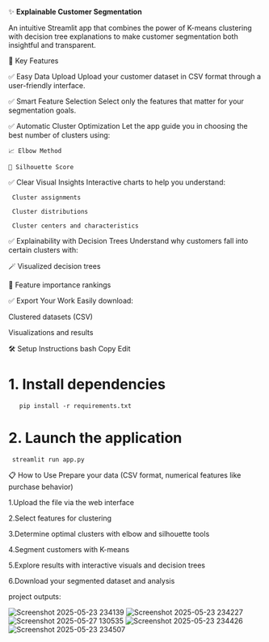 ✨ **Explainable Customer Segmentation**

An intuitive Streamlit app that combines the power of K-means clustering with decision tree explanations to make customer segmentation both insightful and transparent.

🚀 Key Features


✅ Easy Data Upload
Upload your customer dataset in CSV format through a user-friendly interface.

✅ Smart Feature Selection
Select only the features that matter for your segmentation goals.

✅ Automatic Cluster Optimization
Let the app guide you in choosing the best number of clusters using:

    📈 Elbow Method
 
    🧠 Silhouette Score

✅ Clear Visual Insights
Interactive charts to help you understand:

     Cluster assignments

     Cluster distributions

     Cluster centers and characteristics

✅ Explainability with Decision Trees
Understand why customers fall into certain clusters with:

 🪄 Visualized decision trees

 🌟 Feature importance rankings

✅ Export Your Work
Easily download:

Clustered datasets (CSV)

Visualizations and results

🛠️ Setup Instructions
bash
Copy
Edit
# 1. Install dependencies
       pip install -r requirements.txt

# 2. Launch the application
     streamlit run app.py
     
📋 How to Use
Prepare your data (CSV format, numerical features like purchase behavior)

1.Upload the file via the web interface

2.Select features for clustering

3.Determine optimal clusters with elbow and silhouette tools

4.Segment customers with K-means

5.Explore results with interactive visuals and decision trees

6.Download your segmented dataset and analysis

project outputs:

![Screenshot 2025-05-23 234139](https://github.com/user-attachments/assets/81166cab-14b5-4a81-ba57-2375c94d0060)
![Screenshot 2025-05-23 234227](https://github.com/user-attachments/assets/8c308ccb-e0fc-462a-8dd0-3d3656093464)
![Screenshot 2025-05-27 130535](https://github.com/user-attachments/assets/c92d9a24-9a9c-4975-b834-e48a4a679ab3)
![Screenshot 2025-05-23 234426](https://github.com/user-attachments/assets/602aba6b-b263-49a4-9b76-ccbdfce84d71)
![Screenshot 2025-05-23 234507](https://github.com/user-attachments/assets/41dbfe18-6e3c-4c31-b37c-a5f3c0a4c1f6)




